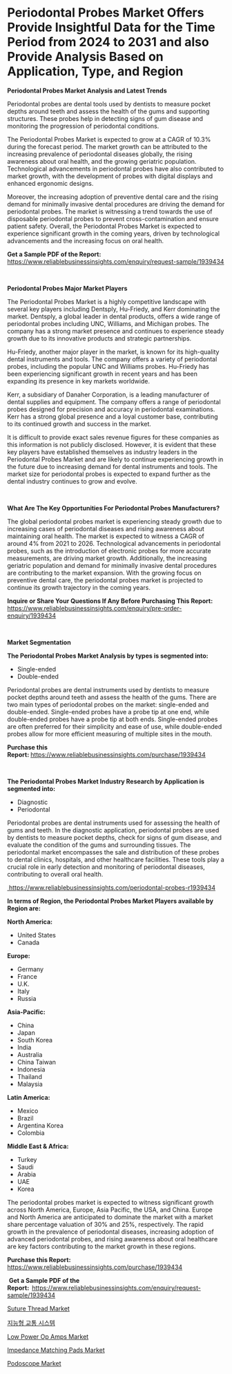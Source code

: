 <p><h1>Periodontal Probes Market Offers Provide Insightful Data for the Time Period from 2024 to 2031 and also Provide Analysis Based on Application, Type, and Region</h1></p><p><strong>Periodontal Probes Market Analysis and Latest Trends</strong></p>
<p><p>Periodontal probes are dental tools used by dentists to measure pocket depths around teeth and assess the health of the gums and supporting structures. These probes help in detecting signs of gum disease and monitoring the progression of periodontal conditions.</p><p>The Periodontal Probes Market is expected to grow at a CAGR of 10.3% during the forecast period. The market growth can be attributed to the increasing prevalence of periodontal diseases globally, the rising awareness about oral health, and the growing geriatric population. Technological advancements in periodontal probes have also contributed to market growth, with the development of probes with digital displays and enhanced ergonomic designs.</p><p>Moreover, the increasing adoption of preventive dental care and the rising demand for minimally invasive dental procedures are driving the demand for periodontal probes. The market is witnessing a trend towards the use of disposable periodontal probes to prevent cross-contamination and ensure patient safety. Overall, the Periodontal Probes Market is expected to experience significant growth in the coming years, driven by technological advancements and the increasing focus on oral health.</p></p>
<p><strong>Get a Sample PDF of the Report:&nbsp;</strong> <a href="https://www.reliablebusinessinsights.com/enquiry/request-sample/1939434">https://www.reliablebusinessinsights.com/enquiry/request-sample/1939434</a></p>
<p>&nbsp;</p>
<p><strong>Periodontal Probes Major Market Players</strong></p>
<p><p>The Periodontal Probes Market is a highly competitive landscape with several key players including Dentsply, Hu-Friedy, and Kerr dominating the market. Dentsply, a global leader in dental products, offers a wide range of periodontal probes including UNC, Williams, and Michigan probes. The company has a strong market presence and continues to experience steady growth due to its innovative products and strategic partnerships.</p><p>Hu-Friedy, another major player in the market, is known for its high-quality dental instruments and tools. The company offers a variety of periodontal probes, including the popular UNC and Williams probes. Hu-Friedy has been experiencing significant growth in recent years and has been expanding its presence in key markets worldwide.</p><p>Kerr, a subsidiary of Danaher Corporation, is a leading manufacturer of dental supplies and equipment. The company offers a range of periodontal probes designed for precision and accuracy in periodontal examinations. Kerr has a strong global presence and a loyal customer base, contributing to its continued growth and success in the market.</p><p>It is difficult to provide exact sales revenue figures for these companies as this information is not publicly disclosed. However, it is evident that these key players have established themselves as industry leaders in the Periodontal Probes Market and are likely to continue experiencing growth in the future due to increasing demand for dental instruments and tools. The market size for periodontal probes is expected to expand further as the dental industry continues to grow and evolve.</p></p>
<p>&nbsp;</p>
<p><strong>What Are The Key Opportunities For Periodontal Probes Manufacturers?</strong></p>
<p><p>The global periodontal probes market is experiencing steady growth due to increasing cases of periodontal diseases and rising awareness about maintaining oral health. The market is expected to witness a CAGR of around 4% from 2021 to 2026. Technological advancements in periodontal probes, such as the introduction of electronic probes for more accurate measurements, are driving market growth. Additionally, the increasing geriatric population and demand for minimally invasive dental procedures are contributing to the market expansion. With the growing focus on preventive dental care, the periodontal probes market is projected to continue its growth trajectory in the coming years.</p></p>
<p><strong>Inquire or Share Your Questions If Any Before Purchasing This Report:</strong> <a href="https://www.reliablebusinessinsights.com/enquiry/pre-order-enquiry/1939434">https://www.reliablebusinessinsights.com/enquiry/pre-order-enquiry/1939434</a></p>
<p>&nbsp;</p>
<p><strong>Market Segmentation</strong></p>
<p><strong>The Periodontal Probes Market Analysis by types is segmented into:</strong></p>
<p><ul><li>Single-ended</li><li>Double-ended</li></ul></p>
<p><p>Periodontal probes are dental instruments used by dentists to measure pocket depths around teeth and assess the health of the gums. There are two main types of periodontal probes on the market: single-ended and double-ended. Single-ended probes have a probe tip at one end, while double-ended probes have a probe tip at both ends. Single-ended probes are often preferred for their simplicity and ease of use, while double-ended probes allow for more efficient measuring of multiple sites in the mouth.</p></p>
<p><strong>Purchase this Report:&nbsp;</strong><a href="https://www.reliablebusinessinsights.com/purchase/1939434">https://www.reliablebusinessinsights.com/purchase/1939434</a></p>
<p>&nbsp;</p>
<p><strong>The Periodontal Probes Market Industry Research by Application is segmented into:</strong></p>
<p><ul><li>Diagnostic</li><li>Periodontal</li></ul></p>
<p><p>Periodontal probes are dental instruments used for assessing the health of gums and teeth. In the diagnostic application, periodontal probes are used by dentists to measure pocket depths, check for signs of gum disease, and evaluate the condition of the gums and surrounding tissues. The periodontal market encompasses the sale and distribution of these probes to dental clinics, hospitals, and other healthcare facilities. These tools play a crucial role in early detection and monitoring of periodontal diseases, contributing to overall oral health.</p></p>
<p><a href="https://www.reliablebusinessinsights.com/periodontal-probes-r1939434">&nbsp;https://www.reliablebusinessinsights.com/periodontal-probes-r1939434</a></p>
<p><strong>In terms of Region, the Periodontal Probes Market Players available by Region are:</strong></p>
<p>
    <p> <strong> North America: </strong>
        <ul>
            <li>United States</li>
            <li>Canada</li>
        </ul>
        </p> 
    <p> <strong> Europe: </strong>
        <ul>
            <li>Germany</li>
            <li>France</li>
            <li>U.K.</li>
            <li>Italy</li>
            <li>Russia</li>
        </ul>
        </p> 
    <p> <strong> Asia-Pacific: </strong>
        <ul>
            <li>China</li>
            <li>Japan</li>
            <li>South Korea</li>
            <li>India</li>
            <li>Australia</li>
            <li>China Taiwan</li>
            <li>Indonesia</li>
            <li>Thailand</li>
            <li>Malaysia</li>
        </ul>
        </p> 
    <p> <strong> Latin America: </strong>
        <ul>
            <li>Mexico</li>
            <li>Brazil</li>
            <li>Argentina Korea</li>
            <li>Colombia</li>
        </ul>
        </p> 
    <p> <strong> Middle East & Africa: </strong>
        <ul>
            <li>Turkey</li>
            <li>Saudi</li>
            <li>Arabia</li>
            <li>UAE</li>
            <li>Korea</li>
        </ul>
    </p>
    </p>
<p><p>The periodontal probes market is expected to witness significant growth across North America, Europe, Asia Pacific, the USA, and China. Europe and North America are anticipated to dominate the market with a market share percentage valuation of 30% and 25%, respectively. The rapid growth in the prevalence of periodontal diseases, increasing adoption of advanced periodontal probes, and rising awareness about oral healthcare are key factors contributing to the market growth in these regions.</p></p>
<p><strong>Purchase this Report: </strong><a href="https://www.reliablebusinessinsights.com/purchase/1939434">https://www.reliablebusinessinsights.com/purchase/1939434</a></p>
<p>&nbsp;<strong>Get a Sample PDF of the Report:&nbsp;&nbsp;</strong><a href="https://www.reliablebusinessinsights.com/enquiry/request-sample/1939434">https://www.reliablebusinessinsights.com/enquiry/request-sample/1939434</a></p>
<p><strong></strong></p>
<p><p><a href="https://github.com/rslnowrouzi/Market-Research-Report-List-1/blob/main/suture-thread-market.md">Suture Thread Market</a></p><p><a href="https://medium.com/@waynegibson1959/%EA%B8%80%EB%A1%9C%EB%B2%8C-%EC%9D%B8%ED%85%94%EB%A6%AC%EC%A0%84%ED%8A%B8-%ED%8A%B8%EB%9E%98%ED%94%BD-%EC%8B%9C%EC%8A%A4%ED%85%9C-%EC%82%B0%EC%97%85-%EC%97%B0%EA%B5%AC-%EB%B3%B4%EA%B3%A0%EC%84%9C-%EA%B2%BD%EC%9F%81-%ED%99%98%EA%B2%BD-%EC%8B%9C%EC%9E%A5-%EA%B7%9C%EB%AA%A8-%EC%A7%80%EC%97%AD-%EC%83%81%ED%83%9C-%EB%B0%8F-%EC%A0%84%EB%A7%9D-%EC%98%88%EC%B8%A1-2024-2031-62564269fcf8">지능형 교통 시스템</a></p><p><a href="https://medium.com/@jadenraynor1947/global-low-power-op-amps-market-analysis-trends-forecasts-and-growth-opportunities-2024-2031-a75c99477a27">Low Power Op Amps Market</a></p><p><a href="https://medium.com/@kimwalker1923/strategic-insights-into-global-impedance-matching-pads-market-trends-2024-2031-covered-in-130-45d2787359bc">Impedance Matching Pads Market</a></p><p><a href="https://github.com/vregtldg37/Market-Research-Report-List-1/blob/main/podoscope-market.md">Podoscope Market</a></p></p>
